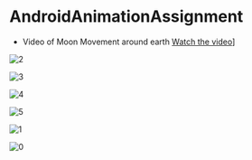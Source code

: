 # AndroidAnimationAssignment


* Video of Moon Movement around earth
 [Watch the video](https://user-images.githubusercontent.com/80490008/113352765-b759be00-930a-11eb-847e-99f08c18d5da.mp4)]


![2](https://user-images.githubusercontent.com/80490008/113352759-b6c12780-930a-11eb-9bb7-a25ed7a2a66a.jpg)

![3](https://user-images.githubusercontent.com/80490008/113352760-b759be00-930a-11eb-8312-a945099494c7.jpg)

![4](https://user-images.githubusercontent.com/80490008/113352762-b759be00-930a-11eb-9ca6-f194918b3a97.jpg)

![5](https://user-images.githubusercontent.com/80490008/113352764-b759be00-930a-11eb-8da9-271e28fd9b44.jpg)

![1](https://user-images.githubusercontent.com/80490008/113352758-b6c12780-930a-11eb-944b-c2e9a6fac936.jpg)

![0](https://user-images.githubusercontent.com/80490008/113352757-b6c12780-930a-11eb-9e7a-8c063dd6c325.jpg)



